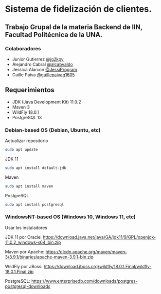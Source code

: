 # Sistema de fidelización de clientes.
## Trabajo Grupal de la materia Backend de IIN, Facultad Politécnica de la UNA.

### Colaboradores
* Junior Gutierrez [@jg2kpy](https://github.com/jg2kpy)
* Alejandro Cabral [@alcabvaldo](https://github.com/alcabvaldo)
* Jessica Alarcon [@JessiProgram](https://github.com/JessiProgram)
* Guille Paiva [@guillepaivag1605](https://github.com/guillepaivag1605)

## Requerimientos
 * JDK (Java Development Kit) 11.0.2
 * Maven 3
 * WildFly 18.0.1
 * PostgreSQL 13

### Debian-based OS (Debian, Ubuntu, etc)
   Actualizar repositorio
   
```sh
sudo apt update
```

   JDK 11
```sh
sudo apt install default-jdk
```

   Maven
```sh
sudo apt install maven
```

   PostgreSQL
```sh
sudo apt install postgresql
```

### WindowsNT-based OS (Windows 10, Windows 11, etc)
Usar los instaladores

JDK 11 por Oracle: https://download.java.net/java/GA/jdk11/9/GPL/openjdk-11.0.2_windows-x64_bin.zip

Maven por Apache: https://dlcdn.apache.org/maven/maven-3/3.9.1/binaries/apache-maven-3.9.1-bin.zip

WildFly por JBoss: https://download.jboss.org/wildfly/18.0.1.Final/wildfly-18.0.1.Final.zip

PostgreSQL: https://www.enterprisedb.com/downloads/postgres-postgresql-downloads
